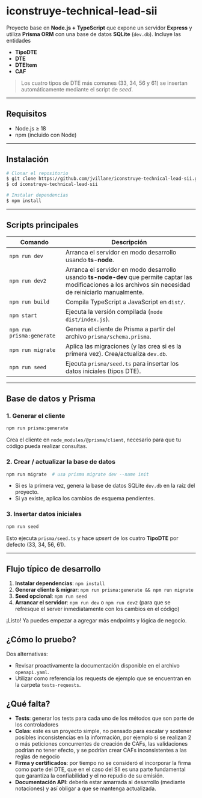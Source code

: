 # iconstruye-technical-lead-sii

Proyecto base en **Node.js + TypeScript** que expone un servidor **Express** y utiliza **Prisma ORM** con una base de datos **SQLite** (`dev.db`). Incluye las entidades

* **TipoDTE**
* **DTE**
* **DTEItem**
* **CAF**

> Los cuatro tipos de DTE más comunes (33, 34, 56 y 61) se insertan automáticamente mediante el script de _seed_.

---

## Requisitos

* Node.js ≥ 18
* npm (incluido con Node)

---

## Instalación

```bash
# Clonar el repositorio
$ git clone https://github.com/jvillane/iconstruye-technical-lead-sii.git
$ cd iconstruye-technical-lead-sii

# Instalar dependencias
$ npm install
```

---

## Scripts principales

| Comando | Descripción |
|---------|-------------|
| `npm run dev` | Arranca el servidor en modo desarrollo usando **ts-node**. |
| `npm run dev2` | Arranca el servidor en modo desarrollo usando **ts-node-dev** que permite captar las modificaciones a los archivos sin necesidad de reiniciarlo manualmente. |
| `npm run build` | Compila TypeScript a JavaScript en `dist/`. |
| `npm start` | Ejecuta la versión compilada (`node dist/index.js`). |
| `npm run prisma:generate` | Genera el cliente de Prisma a partir del archivo `prisma/schema.prisma`. |
| `npm run migrate` | Aplica las migraciones (y las crea si es la primera vez). Crea/actualiza `dev.db`. |
| `npm run seed` | Ejecuta `prisma/seed.ts` para insertar los datos iniciales (tipos DTE). |

---

## Base de datos y Prisma

### 1. Generar el cliente

```bash
npm run prisma:generate
```

Crea el cliente en `node_modules/@prisma/client`, necesario para que tu código pueda realizar consultas.

### 2. Crear / actualizar la base de datos

```bash
npm run migrate  # usa prisma migrate dev --name init
```

* Si es la primera vez, genera la base de datos SQLite `dev.db` en la raíz del proyecto.
* Si ya existe, aplica los cambios de esquema pendientes.

### 3. Insertar datos iniciales

```bash
npm run seed
```

Esto ejecuta `prisma/seed.ts` y hace _upsert_ de los cuatro **TipoDTE** por defecto (33, 34, 56, 61).

---

## Flujo típico de desarrollo

1. **Instalar dependencias**: `npm install`
2. **Generar cliente & migrar**: `npm run prisma:generate && npm run migrate`
3. **Seed opcional**: `npm run seed`
4. **Arrancar el servidor**: `npm run dev` o `npm run dev2` (para que se refresque el server inmediatamente con los cambios en el código)

¡Listo! Ya puedes empezar a agregar más endpoints y lógica de negocio. 

## ¿Cómo lo pruebo?

Dos alternativas:

* Revisar proactivamente la documentación disponible en el archivo `openapi.yaml`.
* Utilizar como referencia los requests de ejemplo que se encuentran en la carpeta `tests-requests`.

## ¿Qué falta?

* **Tests**: generar los tests para cada uno de los métodos que son parte de los controladores
* **Colas**: este es un proyecto simple, no pensado para escalar y sostener posibles inconsistencias en la información, por ejemplo si se realizan 2 o más peticiones concurrentes de creación de CAFs, las validaciones podrían no tener efecto, y se podrían crear CAFs inconsistentes a las reglas de negocio
* **Firma y certificados**: por tiempo no se consideró el incorporar la firma como parte del DTE, que en el caso del SII es una parte fundamental que garantiza la confiabilidad y el no repudio de su emisión.
* **Documentación API**: debería estar amarrada al desarrollo (mediante notaciones) y así obligar a que se mantenga actualizada.